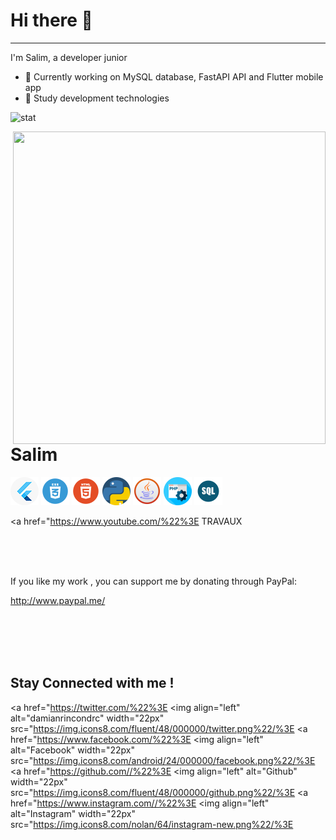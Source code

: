 # Hi there 👋
***

I'm Salim, a developer junior

- 🔭 Currently working on MySQL database, FastAPI API and Flutter mobile app
- 🌱 Study development technologies 

![stat](https://github-readme-stats.vercel.app/api?username=Salim212&theme=github_dark&show_icons=true&count_private=true)
  
<img align="right" width="500" height="500" src="">

# Salim

<img src="https://github.com/Salim212/Salim212/blob/main/flutter.png"/>  <img src="https://github.com/Salim212/Salim212/blob/main/css.png"/>  <img src="https://github.com/Salim212/Salim212/blob/main/html.png"/>  <img src="https://github.com/Salim212/Salim212/blob/main/python.png"/>  <img src="https://github.com/Salim212/Salim212/blob/main/java.png"/>  <img src="https://github.com/Salim212/Salim212/blob/main/php.png"/>  <img src="https://github.com/Salim212/Salim212/blob/main/sql.png"/>

<a href="https://www.youtube.com/%22%3E
 TRAVAUX
</a>


<Br>
<Br>
<Br>

If you like my work , you can support me by donating through PayPal:

http://www.paypal.me/

<Br>
<Br>
<Br>
<Br>




## Stay Connected with me !

<a href="https://twitter.com/%22%3E
  <img align="left" alt="damianrincondrc" width="22px" src="https://img.icons8.com/fluent/48/000000/twitter.png%22/%3E
</a>
<a href="https://www.facebook.com/%22%3E
  <img align="left" alt="Facebook" width="22px" src="https://img.icons8.com/android/24/000000/facebook.png%22/%3E
</a>
<a href="https://github.com//%22%3E
  <img align="left" alt="Github" width="22px" src="https://img.icons8.com/fluent/48/000000/github.png%22/%3E
</a>
<a href="https://www.instagram.com//%22%3E
  <img align="left" alt="Instagram" width="22px" src="https://img.icons8.com/nolan/64/instagram-new.png%22/%3E
</a>
